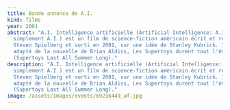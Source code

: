 ```yaml
---
title: Bande annonce de A.I.
kind: films
year: 2001
abstract: "A.I. Intelligence artificielle (Artificial Intelligence: A.I. ou
  simplement A.I.) est un film de science-fiction américain écrit et réalisé par
  Steven Spielberg et sorti en 2001, sur une idée de Stanley Kubrick. Il est
  adapté de la nouvelle de Brian Aldiss, Les Supertoys durent tout l'été
  (Supertoys Last All Summer Long)."
description: "A.I. Intelligence artificielle (Artificial Intelligence: A.I. ou
  simplement A.I.) est un film de science-fiction américain écrit et réalisé par
  Steven Spielberg et sorti en 2001, sur une idée de Stanley Kubrick. Il est
  adapté de la nouvelle de Brian Aldiss, Les Supertoys durent tout l'été
  (Supertoys Last All Summer Long)."
image: /assets/images/events/69216449_af.jpg
---
```

